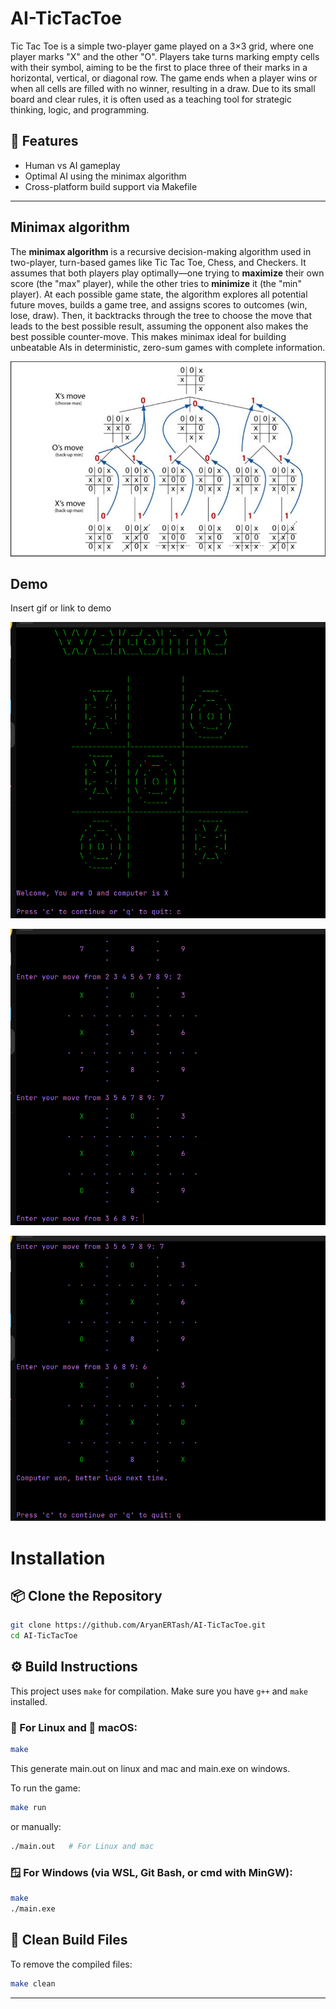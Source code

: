 
# AI-TicTacToe

Tic Tac Toe is a simple two-player game played on a 3×3 grid, where one player marks "X" and the other "O". Players take turns marking empty cells with their symbol, aiming to be the first to place three of their marks in a horizontal, vertical, or diagonal row. The game ends when a player wins or when all cells are filled with no winner, resulting in a draw. Due to its small board and clear rules, it is often used as a teaching tool for strategic thinking, logic, and programming.

## 🧠 Features

- Human vs AI gameplay
- Optimal AI using the minimax algorithm
- Cross-platform build support via Makefile

---

## Minimax algorithm

The **minimax algorithm** is a recursive decision-making algorithm used in two-player, turn-based games like Tic Tac Toe, Chess, and Checkers. It assumes that both players play optimally—one trying to **maximize** their own score (the "max" player), while the other tries to **minimize** it (the "min" player). At each possible game state, the algorithm explores all potential future moves, builds a game tree, and assigns scores to outcomes (win, lose, draw). Then, it backtracks through the tree to choose the move that leads to the best possible result, assuming the opponent also makes the best possible counter-move. This makes minimax ideal for building unbeatable AIs in deterministic, zero-sum games with complete information.

![Minimax](demo/minimax.png)

## Demo

Insert gif or link to demo

![Tic tac toe](demo/tictac1.png)


![Tic tac toe](demo/tictac2.png)


![Tic tac toe](demo/tictac3.png)

# Installation
## 📦 Clone the Repository

```bash
git clone https://github.com/AryanERTash/AI-TicTacToe.git
cd AI-TicTacToe
```

## ⚙️ Build Instructions

This project uses `make` for compilation. Make sure you have `g++` and `make` installed.

### 🐧 For Linux and 🍎 macOS:

```bash
make
```

This generate main.out on linux and mac and main.exe on windows.

To run the game:

```bash
make run
```

or manually:

```bash
./main.out   # For Linux and mac
```

### 🪟 For Windows (via WSL, Git Bash, or cmd with MinGW):

```bash
make
./main.exe
```

## 🧹 Clean Build Files

To remove the compiled files:

```bash
make clean
```

---

